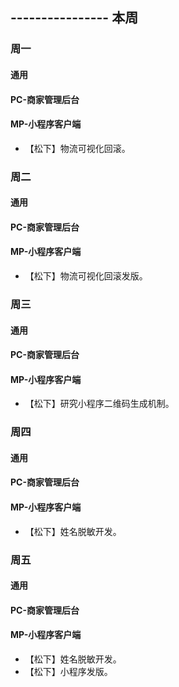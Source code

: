 ## ---------------- 本周

### 周一
#### 通用
#### PC-商家管理后台
#### MP-小程序客户端
* 【松下】物流可视化回滚。

### 周二
#### 通用
#### PC-商家管理后台
#### MP-小程序客户端
* 【松下】物流可视化回滚发版。

### 周三
#### 通用
#### PC-商家管理后台
#### MP-小程序客户端
* 【松下】研究小程序二维码生成机制。

### 周四
#### 通用
#### PC-商家管理后台
#### MP-小程序客户端
* 【松下】姓名脱敏开发。

### 周五
#### 通用
#### PC-商家管理后台
#### MP-小程序客户端
* 【松下】姓名脱敏开发。
* 【松下】小程序发版。
